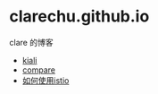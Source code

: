 # clarechu.github.io

clare 的博客

* [kiali](istio/kiali.md)
* [compare](code/compare.md)
* [如何使用istio](istio/istio-use.md)